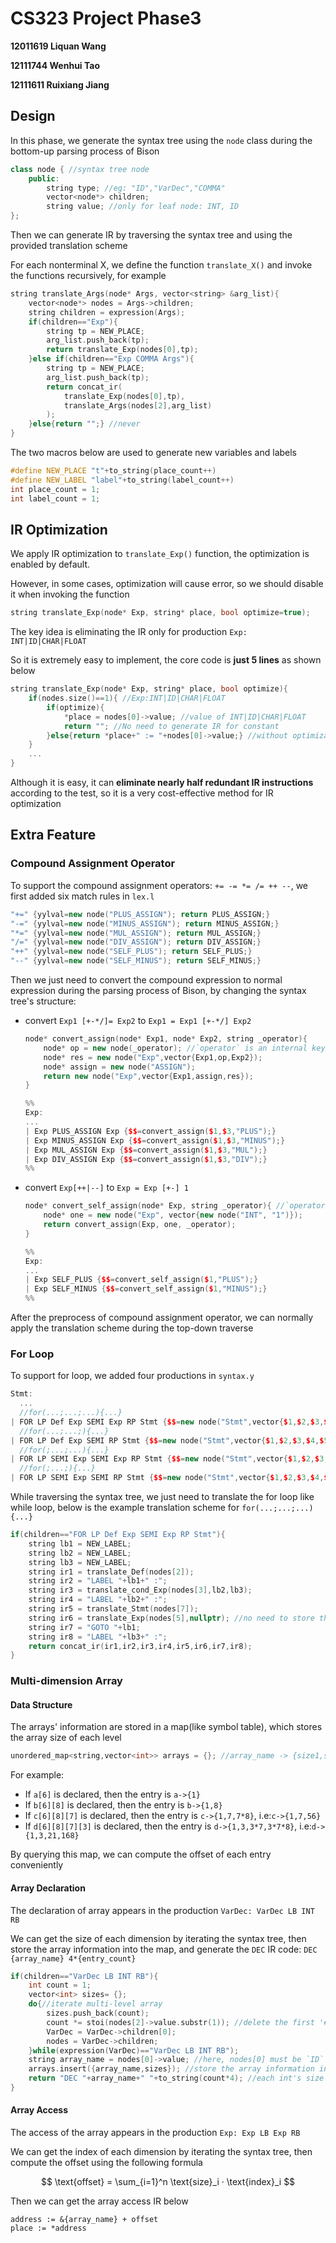 # CS323 Project Phase3

**12011619 Liquan Wang**

**12111744 Wenhui Tao**

**12111611 Ruixiang Jiang**



## Design

In this phase, we generate the syntax tree using the `node` class during the bottom-up parsing process of Bison

```cpp
class node { //syntax tree node
    public:
        string type; //eg: "ID","VarDec","COMMA"
        vector<node*> children;
        string value; //only for leaf node: INT, ID
};
```

Then we can generate IR by traversing the syntax tree and using the provided translation scheme

For each nonterminal X, we define the function `translate_X()` and invoke the functions recursively, for example

```cpp
string translate_Args(node* Args, vector<string> &arg_list){
    vector<node*> nodes = Args->children;
    string children = expression(Args);
    if(children=="Exp"){
        string tp = NEW_PLACE;
        arg_list.push_back(tp);
        return translate_Exp(nodes[0],tp);
    }else if(children=="Exp COMMA Args"){
        string tp = NEW_PLACE;
        arg_list.push_back(tp);
        return concat_ir(
            translate_Exp(nodes[0],tp),
            translate_Args(nodes[2],arg_list)
        );
    }else{return "";} //never
}
```

The two macros below are used to generate new variables and labels

```cpp
#define NEW_PLACE "t"+to_string(place_count++)
#define NEW_LABEL "label"+to_string(label_count++)
int place_count = 1;
int label_count = 1;
```





## IR Optimization

We apply IR optimization to `translate_Exp()` function, the optimization is enabled by default.

However, in some cases, optimization will cause error, so we should disable it when invoking the function

```cpp
string translate_Exp(node* Exp, string* place, bool optimize=true);
```

The key idea is eliminating the IR only for production `Exp: INT|ID|CHAR|FLOAT`

So it is extremely easy to implement, the core code is **just 5 lines** as shown below

```cpp
string translate_Exp(node* Exp, string* place, bool optimize){
    if(nodes.size()==1){ //Exp:INT|ID|CHAR|FLOAT
        if(optimize){
            *place = nodes[0]->value; //value of INT|ID|CHAR|FLOAT
            return ""; //No need to generate IR for constant
        }else{return *place+" := "+nodes[0]->value;} //without optimization, need to generate IR for constant
    }
    ...
}
```

Although it is easy, it can **eliminate nearly half redundant IR instructions** according to the test, so it is a very cost-effective method for IR optimization





## Extra Feature

### Compound Assignment Operator

To support the compound assignment operators:  `+= -= *= /= ++ --`, we first added six match rules in `lex.l`

```cpp
"+=" {yylval=new node("PLUS_ASSIGN"); return PLUS_ASSIGN;}
"-=" {yylval=new node("MINUS_ASSIGN"); return MINUS_ASSIGN;}
"*=" {yylval=new node("MUL_ASSIGN"); return MUL_ASSIGN;}
"/=" {yylval=new node("DIV_ASSIGN"); return DIV_ASSIGN;}
"++" {yylval=new node("SELF_PLUS"); return SELF_PLUS;}
"--" {yylval=new node("SELF_MINUS"); return SELF_MINUS;}
```

Then we just need to convert the compound expression to normal expression during the parsing process of Bison, by changing the syntax tree's structure: 

- convert `Exp1 [+-*/]= Exp2` to `Exp1 = Exp1 [+-*/] Exp2` 

  ```cpp
  node* convert_assign(node* Exp1, node* Exp2, string _operator){
      node* op = new node(_operator); //`operator` is an internal keyword in C++
      node* res = new node("Exp",vector{Exp1,op,Exp2});
      node* assign = new node("ASSIGN");
      return new node("Exp",vector{Exp1,assign,res});
  }
  
  %%
  Exp:
  ...
  | Exp PLUS_ASSIGN Exp {$$=convert_assign($1,$3,"PLUS");}
  | Exp MINUS_ASSIGN Exp {$$=convert_assign($1,$3,"MINUS");}
  | Exp MUL_ASSIGN Exp {$$=convert_assign($1,$3,"MUL");}
  | Exp DIV_ASSIGN Exp {$$=convert_assign($1,$3,"DIV");}
  %%
  ```

- convert `Exp[++|--]` to `Exp = Exp [+-] 1`

  ```cpp
  node* convert_self_assign(node* Exp, string _operator){ //`operator` is an internal keyword in C++
      node* one = new node("Exp", vector{new node("INT", "1")});
      return convert_assign(Exp, one, _operator);
  }
  
  %%
  Exp:
  ...
  | Exp SELF_PLUS {$$=convert_self_assign($1,"PLUS");}
  | Exp SELF_MINUS {$$=convert_self_assign($1,"MINUS");}
  %%
  ```

After the preprocess of compound assignment operator, we can normally apply the translation scheme during the top-down traverse



### For Loop

To support for loop, we added four productions in `syntax.y`

```cpp
Stmt:
  ...
  //for(...;...;...){...}
| FOR LP Def Exp SEMI Exp RP Stmt {$$=new node("Stmt",vector{$1,$2,$3,$4,$5,$6,$7,$8});}
  //for(...;...;){...}
| FOR LP Def Exp SEMI RP Stmt {$$=new node("Stmt",vector{$1,$2,$3,$4,$5,$6,$7});}    
  //for(;...;...){...}
| FOR LP SEMI Exp SEMI Exp RP Stmt {$$=new node("Stmt",vector{$1,$2,$3,$4,$5,$6,$7,$8});}
  //for(;...;){...}
| FOR LP SEMI Exp SEMI RP Stmt {$$=new node("Stmt",vector{$1,$2,$3,$4,$5,$6,$7});}
```

While traversing the syntax tree, we just need to translate the for loop like while loop, below is the example translation scheme for `for(...;...;...){...}`

```cpp
if(children=="FOR LP Def Exp SEMI Exp RP Stmt"){
    string lb1 = NEW_LABEL;
    string lb2 = NEW_LABEL;
    string lb3 = NEW_LABEL;
    string ir1 = translate_Def(nodes[2]);
    string ir2 = "LABEL "+lb1+" :";
    string ir3 = translate_cond_Exp(nodes[3],lb2,lb3);
    string ir4 = "LABEL "+lb2+" :";
    string ir5 = translate_Stmt(nodes[7]);
    string ir6 = translate_Exp(nodes[5],nullptr); //no need to store the result
    string ir7 = "GOTO "+lb1;
    string ir8 = "LABEL "+lb3+" :";
    return concat_ir(ir1,ir2,ir3,ir4,ir5,ir6,ir7,ir8);
}
```



### Multi-dimension Array

#### Data Structure

The arrays' information are stored in a map(like symbol table), which stores the array size of each level

```cpp
unordered_map<string,vector<int>> arrays = {}; //array_name -> {size1,size2,...}
```

For example: 

- If `a[6]` is declared, then the entry is `a->{1}`
- If `b[6][8]` is declared, then the entry is `b->{1,8}`
- If `c[6][8][7]` is declared, then the entry is `c->{1,7,7*8}`, i.e:`c->{1,7,56}`
- If `d[6][8][7][3]` is declared, then the entry is `d->{1,3,3*7,3*7*8}`, i.e:`d->{1,3,21,168}`

By querying this map, we can compute the offset of each entry conveniently



#### Array Declaration

The declaration of array appears in the production `VarDec: VarDec LB INT RB`

We can get the size of each dimension by iterating the syntax tree, then store the array information into the map, and generate the `DEC` IR code: `DEC {array_name} 4*{entry_count}`

```cpp
if(children=="VarDec LB INT RB"){
    int count = 1;
    vector<int> sizes= {};
    do{//iterate multi-level array
        sizes.push_back(count);
        count *= stoi(nodes[2]->value.substr(1)); //delete the first '#' in INT
        VarDec = VarDec->children[0];
        nodes = VarDec->children;
    }while(expression(VarDec)=="VarDec LB INT RB");
    string array_name = nodes[0]->value; //here, nodes[0] must be `ID`
    arrays.insert({array_name,sizes}); //store the array information into the map
    return "DEC "+array_name+" "+to_string(count*4); //each int's size is 4 byte
}
```



#### Array Access

The access of the array appears in the production `Exp: Exp LB Exp RB`

We can get the index of each dimension by iterating the syntax tree, then compute the offset using the following formula

$$
\text{offset} = \sum_{i=1}^n \text{size}_i · \text{index}_i
$$

Then we can get the array access IR below

```
address := &{array_name} + offset
place := *address
```

